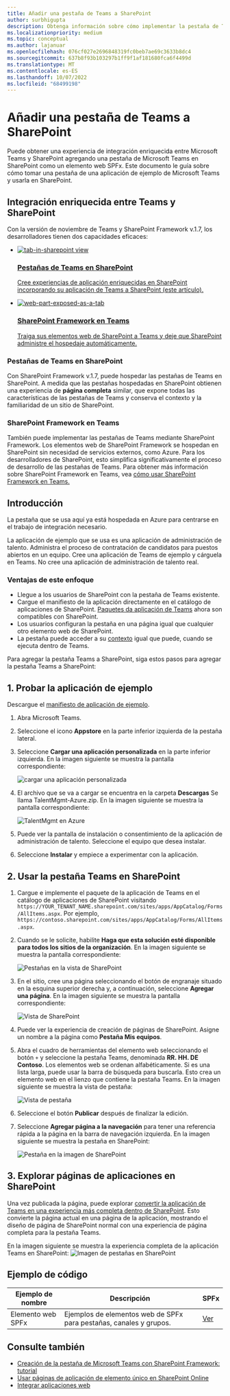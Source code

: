 ```yaml
---
title: Añadir una pestaña de Teams a SharePoint
author: surbhigupta
description: Obtenga información sobre cómo implementar la pestaña de Teams existente en SharePoint como un elemento web de SharePoint Framework mediante ejemplos de código.
ms.localizationpriority: medium
ms.topic: conceptual
ms.author: lajanuar
ms.openlocfilehash: 076cf027e2696848319fc0beb7ae69c3633b8dc4
ms.sourcegitcommit: 637b8f93b103297b1ff9f1af181680fca6f4499d
ms.translationtype: MT
ms.contentlocale: es-ES
ms.lasthandoff: 10/07/2022
ms.locfileid: "68499198"
---
```

# <a name="add-teams-tab-to-sharepoint"></a>Añadir una pestaña de Teams a SharePoint

Puede obtener una experiencia de integración enriquecida entre Microsoft Teams y SharePoint agregando una pestaña de Microsoft Teams en SharePoint como un elemento web SPFx. Este documento le guía sobre cómo tomar una pestaña de una aplicación de ejemplo de Microsoft Teams y usarla en SharePoint.

## <a name="rich-integration-between-teams-and-sharepoint"></a>Integración enriquecida entre Teams y SharePoint

Con la versión de noviembre de Teams y SharePoint Framework v.1.7, los desarrolladores tienen dos capacidades eficaces:

<ul  class="panelContent cardsC">
<li>
    <a href="#introduction">
        <div class="cardSize">
            <div class="cardPadding">
                <div class="card">
                    <div class="cardImageOuter">
                        <div class="cardImage bgdAccent1">
                            <img src="~/assets/images/tabs/tabs-in-sharepoint/image084.png" alt="tab-in-sharepoint view"/>
                        </div>
                    </div>
                    <div class="cardText">
                        <h3>Pestañas de Teams en SharePoint</h3>
                        <p>Cree experiencias de aplicación enriquecidas en SharePoint incorporando su aplicación de Teams a SharePoint (este artículo).</p>
                    </div>
                </div>
            </div>
        </div>
    </a>
</li>
<li>
    <a href="/sharepoint/dev/spfx/web-parts/get-started/using-web-part-as-ms-teams-tab">
        <div class="cardSize">
            <div class="cardPadding">
                <div class="card">
                    <div class="cardImageOuter">
                        <div class="cardImage bgdAccent1">
                            <img src="~/assets/images/tabs/tabs-in-sharepoint/SharePoint-web-part-exposed-as-a-Tab-in-Microsoft-Teams.png" alt="web-part-exposed-as-a-tab" />
                        </div>
                    </div>
                    <div class="cardText">
                        <h3>SharePoint Framework en Teams</h3>
                        <p>Traiga sus elementos web de SharePoint a Teams y deje que SharePoint administre el hospedaje automáticamente.</p>
                    </div>
                </div>
            </div>
        </div>
    </a>
</li>
</ul>

### <a name="teams-tabs-in-sharepoint"></a>Pestañas de Teams en SharePoint

Con SharePoint Framework v.1.7, puede hospedar las pestañas de Teams en SharePoint. A medida que las pestañas hospedadas en SharePoint obtienen una experiencia de **página completa** similar, que expone todas las características de las pestañas de Teams y conserva el contexto y la familiaridad de un sitio de SharePoint.

### <a name="sharepoint-framework-in-teams"></a>SharePoint Framework en Teams

También puede implementar las pestañas de Teams mediante SharePoint Framework. Los elementos web de SharePoint Framework se hospedan en SharePoint sin necesidad de servicios externos, como Azure. Para los desarrolladores de SharePoint, esto simplifica significativamente el proceso de desarrollo de las pestañas de Teams. Para obtener más información sobre SharePoint Framework en Teams, vea [cómo usar SharePoint Framework en Teams.](/sharepoint/dev/spfx/web-parts/get-started/using-web-part-as-ms-teams-tab)

## <a name="introduction"></a>Introducción

La pestaña que se usa aquí ya está hospedada en Azure para centrarse en el trabajo de integración necesario.

La aplicación de ejemplo que se usa es una aplicación de administración de talento. Administra el proceso de contratación de candidatos para puestos abiertos en un equipo. Cree una aplicación de Teams de ejemplo y cárguela en Teams. No cree una aplicación de administración de talento real.

### <a name="benefits-of-this-approach"></a>Ventajas de este enfoque

* Llegue a los usuarios de SharePoint con la pestaña de Teams existente.
* Cargue el manifiesto de la aplicación directamente en el catálogo de aplicaciones de SharePoint. [Paquetes da aplicación de Teams](~/concepts/build-and-test/apps-package.md) ahora son compatibles con SharePoint.
* Los usuarios configuran la pestaña en una página igual que cualquier otro elemento web de SharePoint.
* La pestaña puede acceder a su [contexto](~/tabs/how-to/access-teams-context.md) igual que puede, cuando se ejecuta dentro de Teams.

Para agregar la pestaña Teams a SharePoint, siga estos pasos para agregar la pestaña Teams a SharePoint:

## <a name="1-test-the-sample-app"></a>1. Probar la aplicación de ejemplo

Descargue el [manifiesto de aplicación de ejemplo](https://github.com/MicrosoftDocs/msteams-docs/raw/master/msteams-platform/assets/downloads/TalentMgmt-Azure.zip).

1. Abra Microsoft Teams.
1. Seleccione el icono **Appstore** en la parte inferior izquierda de la pestaña lateral.
1. Seleccione **Cargar una aplicación personalizada** en la parte inferior izquierda. En la imagen siguiente se muestra la pantalla correspondiente:  

    ![cargar una aplicación personalizada](~/assets/images/tabs/tabs-in-sharepoint/upload-custom-app.png)

1. El archivo que se va a cargar se encuentra en la carpeta **Descargas** Se llama TalentMgmt-Azure.zip. En la imagen siguiente se muestra la pantalla correspondiente:

    ![TalentMgmt en Azure](~/assets/images/tabs/tabs-in-sharepoint/talentmgmt-azure.png)

1. Puede ver la pantalla de instalación o consentimiento de la aplicación de administración de talento. Seleccione el equipo que desea instalar.
1. Seleccione **Instalar** y empiece a experimentar con la aplicación.

## <a name="2-use-teams-tab-in-sharepoint"></a>2. Usar la pestaña Teams en SharePoint

1. Cargue e implemente el paquete de la aplicación de Teams en el catálogo de aplicaciones de SharePoint visitando `https://YOUR_TENANT_NAME.sharepoint.com/sites/apps/AppCatalog/Forms/AllItems.aspx`. Por ejemplo, `https://contoso.sharepoint.com/sites/apps/AppCatalog/Forms/AllItems.aspx`.

1. Cuando se le solicite, habilite **Haga que esta solución esté disponible para todos los sitios de la organización**.
En la imagen siguiente se muestra la pantalla correspondiente:

   ![Pestañas en la vista de SharePoint](~/assets/images/tabs/tabs-in-sharepoint/image065.png)

1. En el sitio, cree una página seleccionando el botón de engranaje situado en la esquina superior derecha y, a continuación, seleccione **Agregar una página**.
En la imagen siguiente se muestra la pantalla correspondiente:

   ![Vista de SharePoint](~/assets/images/tabs/tabs-in-sharepoint/image066.png)

1. Puede ver la experiencia de creación de páginas de SharePoint. Asigne un nombre a la página como **Pestaña Mis equipos**.

1. Abra el cuadro de herramientas del elemento web seleccionando el botón `+` y seleccione la pestaña Teams, denominada **RR. HH. DE Contoso**. Los elementos web se ordenan alfabéticamente. Si es una lista larga, puede usar la barra de búsqueda para buscarla. Esto crea un elemento web en el lienzo que contiene la pestaña Teams. En la imagen siguiente se muestra la vista de pestaña:

   ![Vista de pestaña](~/assets/images/tabs/tabs-in-sharepoint/image071.png)

1. Seleccione el botón **Publicar** después de finalizar la edición.

1. Seleccione **Agregar página a la navegación** para tener una referencia rápida a la página en la barra de navegación izquierda.
En la imagen siguiente se muestra la pestaña en SharePoint:

   ![Pestaña en la imagen de SharePoint](~/assets/images/tabs/tabs-in-sharepoint/image073.png)

## <a name="3-explore-app-pages-in-sharepoint"></a>3. Explorar páginas de aplicaciones en SharePoint

Una vez publicada la página, puede explorar [convertir la aplicación de Teams en una experiencia más completa dentro de SharePoint](/sharepoint/dev/spfx/web-parts/single-part-app-pages). Esto convierte la página actual en una página de la aplicación, mostrando el diseño de página de SharePoint normal con una experiencia de página completa para la pestaña Teams.

En la imagen siguiente se muestra la experiencia completa de la aplicación Teams en SharePoint: ![Imagen de pestañas en SharePoint](~/assets/images/tabs/tabs-in-sharepoint/image085.png)

## <a name="code-sample"></a>Ejemplo de código

| **Ejemplo de nombre** | **Descripción** | **SPFx** |
|-----------------|-----------------|----------|
| Elemento web SPFx | Ejemplos de elementos web de SPFx para pestañas, canales y grupos. | [Ver](https://github.com/OfficeDev/Microsoft-Teams-Samples/tree/main/samples/tab-channel-group/spfx)

## <a name="see-also"></a>Consulte también

* [Creación de la pestaña de Microsoft Teams con SharePoint Framework: tutorial](/sharepoint/dev/spfx/web-parts/get-started/using-web-part-as-ms-teams-tab)
* [Usar páginas de aplicación de elemento único en SharePoint Online](/sharepoint/dev/spfx/web-parts/single-part-app-pages)
* [Integrar aplicaciones web](~/samples/integrate-web-apps-overview.md)
